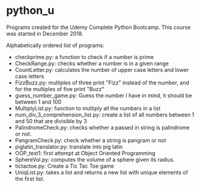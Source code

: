 # python_u
Programs created for the Udemy Complete Python Bootcamp. This course was started in December 2018.

Alphabetically ordered list of programs:

- checkprime.py: a function to check if a number is prime
- CheckRange.py: checks whether a number is in a given range
- CountLetter.py: calculates the number of upper case letters and lower case letters
- FizzBuzz.py: multiples of three print "Fizz" instead of the number, and for the multiples of five print "Buzz"
- guess_number_game.py: Guess the number I have in mind, it should be between 1 and 100
- MultiplyList.py: function to multiply all the numbers in a list
- num_div_3_comprehension_list.py: create a list of all numbers between 1 and 50 that are divisible by 3
- PalindromeCheck.py: checks whether a passed in string is palindrome or not.
- PangramCheck.py: check whether a string is pangram or not
- piglatin_translator.py: translate into pig latin
- OOP_test1: first attempt at Object Oriented Programming
- SphereVol.py: computes the volume of a sphere given its radius.
- tictactoe.py: Create a Tic Tac Toe game
- UniqList.py: takes a list and returns a new list with unique elements of the first list.
